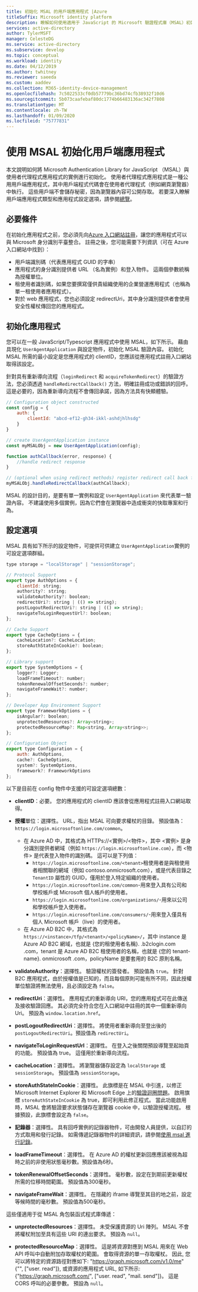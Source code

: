 ```yaml
---
title: 初始化 MSAL 的用戶端應用程式 |Azure
titleSuffix: Microsoft identity platform
description: 瞭解如何使用適用于 JavaScript 的 Microsoft 驗證程式庫（MSAL）初始化用戶端應用程式。
services: active-directory
author: TylerMSFT
manager: CelesteDG
ms.service: active-directory
ms.subservice: develop
ms.topic: conceptual
ms.workload: identity
ms.date: 04/12/2019
ms.author: twhitney
ms.reviewer: saeeda
ms.custom: aaddev
ms.collection: M365-identity-device-management
ms.openlocfilehash: 7c5022533cf0db57779bc36bd74cfb38932f10d6
ms.sourcegitcommit: 5b073caafebaf80dc1774b66483136ac342f7808
ms.translationtype: MT
ms.contentlocale: zh-TW
ms.lasthandoff: 01/09/2020
ms.locfileid: "75777831"
---
```

# <a name="initialize-client-applications-using-msaljs"></a>使用 MSAL 初始化用戶端應用程式
本文說明如何將 Microsoft Authentication Library for JavaScript （MSAL）與使用者代理程式應用程式的實例進行初始化。 使用者代理程式應用程式是一種公用用戶端應用程式，其中用戶端程式代碼會在使用者代理程式（例如網頁瀏覽器）中執行。 這些用戶端不會儲存秘密，因為瀏覽器內容可公開存取。 若要深入瞭解用戶端應用程式類型和應用程式設定選項，請參閱[總覽](msal-client-applications.md)。

## <a name="prerequisites"></a>必要條件
在初始化應用程式之前，您必須先向[Azure 入口網站註冊](scenario-spa-app-registration.md)，讓您的應用程式可以與 Microsoft 身分識別平臺整合。 註冊之後，您可能需要下列資訊（可在 Azure 入口網站中找到）：

- 用戶端識別碼（代表應用程式 GUID 的字串）
- 應用程式的身分識別提供者 URL （名為實例）和登入物件。 這兩個參數統稱為授權單位。
- 租使用者識別碼，如果您要撰寫僅供貴組織使用的企業營運應用程式（也稱為單一租使用者應用程式）。
- 對於 web 應用程式，您也必須設定 redirectUri，其中身分識別提供者會使用安全性權杖傳回您的應用程式。

## <a name="initializing-applications"></a>初始化應用程式

您可以在一般 JavaScript/Typescript 應用程式中使用 MSAL，如下所示。 藉由具現化 `UserAgentApplication` 與設定物件，初始化 MSAL 驗證內容。 初始化 MSAL 所需的最小設定是您應用程式的 clientID，您應該從應用程式註冊入口網站取得該設定。

針對具有重新導向流程（`loginRedirect` 和 `acquireTokenRedirect`）的驗證方法，您必須透過 `handleRedirectCallback()` 方法，明確註冊成功或錯誤的回呼。 這是必要的，因為重新導向流程不會傳回承諾，因為方法具有快顯體驗。

```javascript
// Configuration object constructed
const config = {
    auth: {
        clientId: "abcd-ef12-gh34-ikkl-ashdjhlhsdg"
    }
}

// create UserAgentApplication instance
const myMSALObj = new UserAgentApplication(config);

function authCallback(error, response) {
    //handle redirect response
}

// (optional when using redirect methods) register redirect call back for Success or Error
myMSALObj.handleRedirectCallback(authCallback);
```

MSAL 的設計目的，是要有單一實例和設定 `UserAgentApplication` 來代表單一驗證內容。 不建議使用多個實例，因為它們會在瀏覽器中造成衝突的快取專案和行為。

## <a name="configuration-options"></a>設定選項

MSAL 具有如下所示的設定物件，可提供可供建立 `UserAgentApplication`實例的可設定選項群組。

```javascript
type storage = "localStorage" | "sessionStorage";

// Protocol Support
export type AuthOptions = {
    clientId: string;
    authority?: string;
    validateAuthority?: boolean;
    redirectUri?: string | (() => string);
    postLogoutRedirectUri?: string | (() => string);
    navigateToLoginRequestUrl?: boolean;
};

// Cache Support
export type CacheOptions = {
    cacheLocation?: CacheLocation;
    storeAuthStateInCookie?: boolean;
};

// Library support
export type SystemOptions = {
    logger?: Logger;
    loadFrameTimeout?: number;
    tokenRenewalOffsetSeconds?: number;
    navigateFrameWait?: number;
};

// Developer App Environment Support
export type FrameworkOptions = {
    isAngular?: boolean;
    unprotectedResources?: Array<string>;
    protectedResourceMap?: Map<string, Array<string>>;
};

// Configuration Object
export type Configuration = {
    auth: AuthOptions,
    cache?: CacheOptions,
    system?: SystemOptions,
    framework?: FrameworkOptions
};
```

以下是目前在 config 物件中支援的可設定選項總數：

- **clientID**：必要。 您的應用程式的 clientID 應該會從應用程式註冊入口網站取得。

- **授權**單位：選擇性。 URL，指出 MSAL 可向要求權杖的目錄。 預設值為：`https://login.microsoftonline.com/common`。
    * 在 Azure AD 中，其格式為 HTTPs://&lt;實例&gt;/&lt;物件&gt;，其中 &lt;實例&gt; 是身分識別提供者網域（例如 `https://login.microsoftonline.com`），而 &lt;物件&gt; 是代表登入物件的識別碼。 這可以是下列值：
        * `https://login.microsoftonline.com/<tenant>`租使用者是與租使用者相關聯的網域（例如 contoso.onmicrosoft.com），或是代表目錄之 `TenantID` 屬性的 GUID，僅用於登入特定組織的使用者。
        * `https://login.microsoftonline.com/common`-用來登入具有公司和學校帳戶或 Microsoft 個人帳戶的使用者。
        * `https://login.microsoftonline.com/organizations/`-用來以公司和學校帳戶登入使用者。
        * `https://login.microsoftonline.com/consumers/`-用來登入僅具有個人 Microsoft 帳戶（live）的使用者。
    * 在 Azure AD B2C 中，其格式為 `https://<instance>/tfp/<tenant>/<policyName>/`，其中 instance 是 Azure AD B2C 網域，也就是 {您的租使用者名稱}. .b2clogin.com .com，tenant 是 Azure AD B2C 租使用者的名稱，也就是 {您的 tenant-name}. onmicrosoft .com，policyName 是要套用的 B2C 原則名稱。


- **validateAuthority**：選擇性。  驗證權杖的簽發者。 預設值為 `true`。 針對 B2C 應用程式，由於授權值是已知的，而且每個原則可能有所不同，因此授權單位驗證將無法使用，且必須設定為 `false`。

- **redirectUri**：選擇性。  應用程式的重新導向 URI，您的應用程式可在此傳送及接收驗證回應。 其必須完全符合您在入口網站中註冊的其中一個重新導向 Uri。 預設為 `window.location.href`。

- **postLogoutRedirectUri**：選擇性。  將使用者重新導向至登出後的 `postLogoutRedirectUri`。預設值為 `redirectUri`。

- **navigateToLoginRequestUrl**：選擇性。 在登入之後關閉預設導覽至起始頁的功能。 預設值為 true。 這僅用於重新導向流程。

- **cacheLocation**：選擇性。  將瀏覽器儲存設定為 `localStorage` 或 `sessionStorage`。 預設值為 `sessionStorage`。

- **storeAuthStateInCookie**：選擇性。  此旗標是在 MSAL 中引進，以修正 Microsoft Internet Explorer 和 Microsoft Edge 上的[驗證迴圈問題](https://github.com/AzureAD/microsoft-authentication-library-for-js/wiki/Known-issues-on-IE-and-Edge-Browser#1-issues-due-to-security-zones)。 啟用旗標 `storeAuthStateInCookie` 為 true，即可利用此修正程式。 當此功能啟用時，MSAL 會將驗證要求狀態儲存在瀏覽器 cookie 中，以驗證授權流程。 根據預設，此旗標會設定為 `false`。

- **記錄器**：選擇性。  具有回呼實例的記錄器物件，可由開發人員提供，以自訂的方式取用和發行記錄。 如需傳遞記錄器物件的詳細資訊，請參閱[使用 msal 進行記錄](msal-logging.md)。

- **loadFrameTimeout**：選擇性。  在 Azure AD 的權杖更新回應應該被視為超時之前的非使用狀態毫秒數。預設值為6秒。

- **tokenRenewalOffsetSeconds**：選擇性。 毫秒數，設定在到期前更新權杖所需的位移時間範圍。 預設值為300毫秒。

- **navigateFrameWait**：選擇性。 在隱藏的 iframe 導覽至其目的地之前，設定等候時間的毫秒數。 預設值為500毫秒。

這些僅適用于從 MSAL 角包裝函式程式庫傳遞：
- **unprotectedResources**：選擇性。  未受保護資源的 Uri 陣列。 MSAL 不會將權杖附加至具有這些 URI 的連出要求。 預設為 `null`。

- **protectedResourceMap**：選擇性。  這是將資源對應到 MSAL 用來在 Web API 呼叫中自動附加存取權杖的範圍。 會取得資源的單一存取權杖。 因此, 您可以將特定的資源路徑對應如下: "https://graph.microsoft.com/v1.0/me" {"", ["user. read"]}, 或資源的應用程式 URL, 如下所示: {"https://graph.microsoft.com/", ["user. read", "mail. send"]}。 這是 CORS 呼叫的必要參數。 預設為 `null`。
